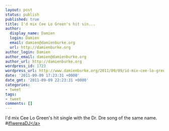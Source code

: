 ```yaml
---
layout: post
status: publish
published: true
title: I'd mix Cee Lo Green's hit sin...
author:
  display_name: Damien
  login: Damien
  email: damien@damienburke.org
  url: http://damienburke.org
author_login: Damien
author_email: damien@damienburke.org
author_url: http://damienburke.org
wordpress_id: 1723
wordpress_url: http://www.damienburke.org/2011/09/09/id-mix-cee-lo-greens-hit-sin/
date: '2011-09-09 17:23:31 +0000'
date_gmt: '2011-09-09 22:23:31 +0000'
categories:
- tweet
tags:
- tweet
comments: []
---
```

<p>I'd mix Cee Lo Green's hit single with the Dr. Dre song of the same name. #<a href="http:&#47;&#47;search.twitter.com&#47;search?q=%23ifIwereaDJ" class="aktt_hashtag">ifIwereaDJ<&#47;a></p>

